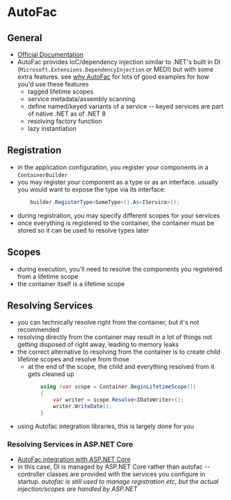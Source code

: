 # AutoFac

## General
* [Official Documentation](https://autofac.readthedocs.io/en/latest/getting-started/index.html)
* AutoFac provides IoC/dependency injection similar to .NET's built in DI (`Microsoft.Extensions.DependencyInjection` or MEDI) but with some extra features. see [why AutoFac](https://www.mattburkedev.com/why-autofac/) for lots of good examples for how you'd use these features
	* tagged lifetime scopes
	* service metadata/assembly scanning
	* define named/keyed variants of a service -- keyed services are part of native .NET as of .NET 8
	* resolving factory function 
	* lazy instantiation



## Registration
* in the application configuration, you register your components in a `ContainerBuilder`
* you may register your component as a type or as an interface. usually you would want to expose the type via its interface:
	```csharp
		builder.RegisterType<SomeType>().As<IService>();
	```
* during registration, you may specify different scopes for your services
* once everything is registered to the container, the container must be stored so it can be used to resolve types later

## Scopes
* during execution, you'll need to resolve the components you registered from a lifetime scope
* the container itself is a lifetime scope


## Resolving Services
* you can technically resolve right from the container, but it's not recommended
* resolving directly from the container may result in a lot of things not getting disposed of right away, leading to memory leaks
* the correct alternative to resolving from the container is to create child lifetime scopes and resolve from those
	* at the end of the scope, the child and everything resolved from it gets cleaned up
		```csharp
			using (var scope = Container.BeginLifetimeScope())
			{
				var writer = scope.Resolve<IDateWriter>();
				writer.WriteDate();
			}
		```
* using Autofac integration libraries, this is largely done for you

### Resolving Services in ASP.NET Core
* [AutoFac integration with ASP.NET Core](https://autofac.readthedocs.io/en/latest/integration/aspnetcore.html#id6)
* in this case, DI is managed by ASP.NET Core rather than autofac -- controller classes are provided with the services you configure in startup. *autofac is still used to manage registration etc, but the actual injection/scopes are handled by ASP.NET*

